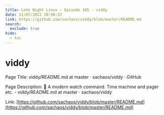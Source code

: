 ```yaml
---
title: Late Night Linux – Episode 185 - viddy
date: 11/07/2022 20:56:37
link: https://github.com/sachaos/viddy/blob/master/README.md
search:
  exclude: true
hide:
  - toc
---
```


# viddy

Page Title: viddy/README.md at master · sachaos/viddy · GitHub

Page Description: 👀 A modern watch command. Time machine and pager etc. - viddy/README.md at master · sachaos/viddy 

Link: [https://github.com/sachaos/viddy/blob/master/README.md](https://github.com/sachaos/viddy/blob/master/README.md)